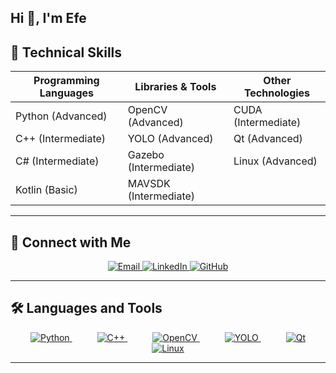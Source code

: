 ## Hi 👋, I'm Efe

## 🚀 Technical Skills

| **Programming Languages** | **Libraries & Tools**       | **Other Technologies**        |
|----------------------------|-----------------------------|--------------------------------|
| Python (Advanced)         | OpenCV (Advanced)          | CUDA (Intermediate)           |
| C++ (Intermediate)        | YOLO (Advanced)            | Qt (Advanced)                 |
| C# (Intermediate)         | Gazebo (Intermediate)      | Linux (Advanced)              |
| Kotlin (Basic)            | MAVSDK (Intermediate)      |                                |

---

## 🔗 Connect with Me

<p align="center">
  <a href="mailto:ismaildsdm@gmail.com" target="_blank"> 
    <img src="https://img.shields.io/badge/Email-D14836?style=for-the-badge&logo=gmail&logoColor=white" alt="Email">
  </a>
  <a href="https://linkedin.com/in/ismail-efe-dosdemir" target="_blank" >
    <img src="https://img.shields.io/badge/LinkedIn-0077B5?style=for-the-badge&logo=linkedin&logoColor=white" alt="LinkedIn">
  </a>
  <a href="https://github.com/ismaildosdemir" target="_blank" >
    <img src="https://img.shields.io/badge/GitHub-181717?style=for-the-badge&logo=github&logoColor=white" alt="GitHub">
  </a>
</p>

---

## 🛠️ Languages and Tools

<p align="center">
  <a href="https://www.python.org/" target="_blank" style="margin: 0 20px;">
    <img src="https://img.shields.io/badge/Python-3776AB?logo=python&logoColor=white" alt="Python">
  </a>
  <a href="https://www.cplusplus.com" target="_blank" style="margin: 0 20px;">
    <img src="https://img.shields.io/badge/C++-00599C?logo=cplusplus&logoColor=white" alt="C++">
  </a>
  <a href="https://opencv.org" target="_blank" style="margin: 0 20px;">
    <img src="https://img.shields.io/badge/OpenCV-5C3EE8?logo=opencv&logoColor=white" alt="OpenCV">
  </a>
  <a href="https://pjreddie.com/darknet/yolo/" target="_blank" style="margin: 0 20px;">
    <img src="https://img.shields.io/badge/YOLO-00FFFF?logo=darkreader&logoColor=black" alt="YOLO">
  </a>
  <a href="https://www.qt.io/product/framework" target="_blank" style="margin: 0 20px;">
    <img src="https://img.shields.io/badge/Qt-41CD52?logo=qt&logoColor=white" alt="Qt">
  </a>
  <a href="https://www.linux.org/" target="_blank" style="margin: 0 20px;">
    <img src="https://img.shields.io/badge/Linux-FCC624?logo=linux&logoColor=black" alt="Linux">
  </a>
</p>

---
